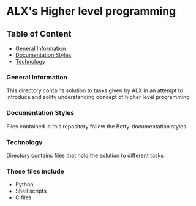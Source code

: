 # ALX's Higher level programming

## Table of Content
* [General Information](#general-information)
* [Documentation Styles](#documentation-styles)
* [Technology](#technology)

### General Information
This directory contains solution to tasks given by ALX in an attempt to introduce and solify understanding concept of higher level programming

### Documentation Styles
Files contained in this repository follow the Betty-documentation styles

### Technology
Directory contains files that hold the solution to different tasks
### These files include
* Python
* Shell scripts
* C files

